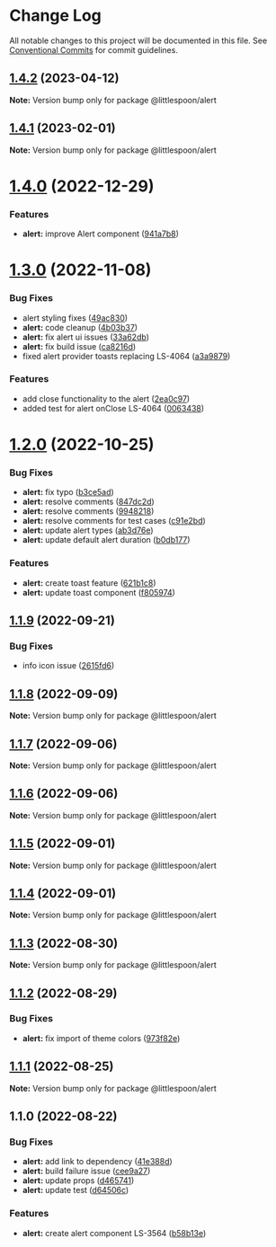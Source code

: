 # Change Log

All notable changes to this project will be documented in this file.
See [Conventional Commits](https://conventionalcommits.org) for commit guidelines.

## [1.4.2](https://github.com/little-spoon-dev/design-system/compare/@littlespoon/alert@1.4.1...@littlespoon/alert@1.4.2) (2023-04-12)

**Note:** Version bump only for package @littlespoon/alert

## [1.4.1](https://github.com/little-spoon-dev/design-system/compare/@littlespoon/alert@1.4.0...@littlespoon/alert@1.4.1) (2023-02-01)

**Note:** Version bump only for package @littlespoon/alert

# [1.4.0](https://github.com/little-spoon-dev/design-system/compare/@littlespoon/alert@1.3.0...@littlespoon/alert@1.4.0) (2022-12-29)

### Features

- **alert:** improve Alert component ([941a7b8](https://github.com/little-spoon-dev/design-system/commit/941a7b87c867ef894b0f836e251ce9eb281a61fd))

# [1.3.0](https://github.com/little-spoon-dev/design-system/compare/@littlespoon/alert@1.2.0...@littlespoon/alert@1.3.0) (2022-11-08)

### Bug Fixes

- alert styling fixes ([49ac830](https://github.com/little-spoon-dev/design-system/commit/49ac830b445ef24dfaf49aaec9e385ce5bd66788))
- **alert:** code cleanup ([4b03b37](https://github.com/little-spoon-dev/design-system/commit/4b03b378831c8e7036e7a1c2c829105e95f45cec))
- **alert:** fix alert ui issues ([33a62db](https://github.com/little-spoon-dev/design-system/commit/33a62dbb70cf730d8e9b755eb7ab63182026955f))
- **alert:** fix build issue ([ca8216d](https://github.com/little-spoon-dev/design-system/commit/ca8216dc247a0892d340259267c1d4275a0c8382))
- fixed alert provider toasts replacing LS-4064 ([a3a9879](https://github.com/little-spoon-dev/design-system/commit/a3a9879d73490abfffb3328118069179377519ee))

### Features

- add close functionality to the alert ([2ea0c97](https://github.com/little-spoon-dev/design-system/commit/2ea0c979f7f1648ad82916fbd6e5a6cbd48a46de))
- added test for alert onClose LS-4064 ([0063438](https://github.com/little-spoon-dev/design-system/commit/00634382c24cd144afe25fb95131d76721430e2a))

# [1.2.0](https://github.com/little-spoon-dev/design-system/compare/@littlespoon/alert@1.1.9...@littlespoon/alert@1.2.0) (2022-10-25)

### Bug Fixes

- **alert:** fix typo ([b3ce5ad](https://github.com/little-spoon-dev/design-system/commit/b3ce5adab0fa418ee690f4e7e7957de1d1b1b3d8))
- **alert:** resolve comments ([847dc2d](https://github.com/little-spoon-dev/design-system/commit/847dc2df615f27a1a5ca1ffcbe547cfb6b454060))
- **alert:** resolve comments ([9948218](https://github.com/little-spoon-dev/design-system/commit/99482186d8069b61e491f1432617a3f0642a69ea))
- **alert:** resolve comments for test cases ([c91e2bd](https://github.com/little-spoon-dev/design-system/commit/c91e2bdc3eb77c8656b8bdf2f1dab63f326b0562))
- **alert:** update alert types ([ab3d76e](https://github.com/little-spoon-dev/design-system/commit/ab3d76e3c49ad74fec42934e5d9596c77398cb4f))
- **alert:** update default alert duration ([b0db177](https://github.com/little-spoon-dev/design-system/commit/b0db17711059c3bb51ab3059d2c40b9567cd2677))

### Features

- **alert:** create toast feature ([621b1c8](https://github.com/little-spoon-dev/design-system/commit/621b1c842a82cb4ffdefa1668fcecb1e5d2d7afa))
- **alert:** update toast component ([f805974](https://github.com/little-spoon-dev/design-system/commit/f8059746435a6750c62a3fe89aeec83b39d71672))

## [1.1.9](https://github.com/little-spoon-dev/design-system/compare/@littlespoon/alert@1.1.8...@littlespoon/alert@1.1.9) (2022-09-21)

### Bug Fixes

- info icon issue ([2615fd6](https://github.com/little-spoon-dev/design-system/commit/2615fd6e6e2f5c376df3d4ceecdd7ff06e84b680))

## [1.1.8](https://github.com/little-spoon-dev/design-system/compare/@littlespoon/alert@1.1.7...@littlespoon/alert@1.1.8) (2022-09-09)

**Note:** Version bump only for package @littlespoon/alert

## [1.1.7](https://github.com/little-spoon-dev/design-system/compare/@littlespoon/alert@1.1.6...@littlespoon/alert@1.1.7) (2022-09-06)

**Note:** Version bump only for package @littlespoon/alert

## [1.1.6](https://github.com/little-spoon-dev/design-system/compare/@littlespoon/alert@1.1.5...@littlespoon/alert@1.1.6) (2022-09-06)

**Note:** Version bump only for package @littlespoon/alert

## [1.1.5](https://github.com/little-spoon-dev/design-system/compare/@littlespoon/alert@1.1.4...@littlespoon/alert@1.1.5) (2022-09-01)

**Note:** Version bump only for package @littlespoon/alert

## [1.1.4](https://github.com/little-spoon-dev/design-system/compare/@littlespoon/alert@1.1.3...@littlespoon/alert@1.1.4) (2022-09-01)

**Note:** Version bump only for package @littlespoon/alert

## [1.1.3](https://github.com/little-spoon-dev/design-system/compare/@littlespoon/alert@1.1.2...@littlespoon/alert@1.1.3) (2022-08-30)

**Note:** Version bump only for package @littlespoon/alert

## [1.1.2](https://github.com/little-spoon-dev/design-system/compare/@littlespoon/alert@1.1.1...@littlespoon/alert@1.1.2) (2022-08-29)

### Bug Fixes

- **alert:** fix import of theme colors ([973f82e](https://github.com/little-spoon-dev/design-system/commit/973f82e1d76e533ba23812076f802c07c0c4a779))

## [1.1.1](https://github.com/little-spoon-dev/design-system/compare/@littlespoon/alert@1.1.0...@littlespoon/alert@1.1.1) (2022-08-25)

**Note:** Version bump only for package @littlespoon/alert

## 1.1.0 (2022-08-22)

### Bug Fixes

- **alert:** add link to dependency ([41e388d](https://github.com/little-spoon-dev/design-system/commit/41e388d27f28f9b4bec7d2403000f68f4157825c))
- **alert:** build failure issue ([cee9a27](https://github.com/little-spoon-dev/design-system/commit/cee9a27a966ebee29a32fd86519ca6ff23159a29))
- **alert:** update props ([d465741](https://github.com/little-spoon-dev/design-system/commit/d465741ddf92bc3b70894bf0ccfc31cfa5547d20))
- **alert:** update test ([d64506c](https://github.com/little-spoon-dev/design-system/commit/d64506cef657838fcc08979c25c03a5fc818f793))

### Features

- **alert:** create alert component LS-3564 ([b58b13e](https://github.com/little-spoon-dev/design-system/commit/b58b13ec6d3948fcd2000f838e85e480a4993b4c))
